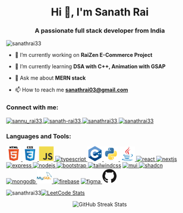 <h1 align="center">Hi 👋, I'm Sanath Rai</h1>
<h3 align="center">A passionate full stack developer from India</h3>

<p align="left"> <img src="https://komarev.com/ghpvc/?username=sanathrai33&label=Profile%20views&color=0e75b6&style=flat" alt="sanathrai33" />  </p>

- 🔭 I’m currently working on **RaiZen E-Commerce Project**

- 🌱 I’m currently learning **DSA with C++, Animation with GSAP**

- 💬 Ask me about **MERN stack**

- 📫 How to reach me **sanathrai03@gmail.com**

<h3 align="left">Connect with me:</h3>
<p align="left">
  <a href="https://instagram.com/sannu_rai33" target="blank">
    <img align="center" src="https://raw.githubusercontent.com/rahuldkjain/github-profile-readme-generator/master/src/images/icons/Social/instagram.svg" alt="sannu_rai33" height="30" width="40" />
  </a>
  <a href="https://www.linkedin.com/in/sanath-rai33/" target="blank">
    <img align="center" src="https://raw.githubusercontent.com/rahuldkjain/github-profile-readme-generator/master/src/images/icons/Social/linked-in-alt.svg" alt="sanath-rai33" height="30" width="40" />
  </a>
  <a href="https://discord.com/users/sanathrai33" target="blank">
  <img align="center" src="https://raw.githubusercontent.com/rahuldkjain/github-profile-readme-generator/master/src/images/icons/Social/discord.svg" alt="sanathrai33" height="30" width="40" />
</a>
  <a href="https://t.me/sanathrai33" target="blank">
  <img align="center" src="https://raw.githubusercontent.com/rahuldkjain/github-profile-readme-generator/master/src/images/icons/Social/telegram.svg" alt="sanathrai33" height="30" width="40" />
</a>
</p>

<h3 align="left">Languages and Tools:</h3> 
<p align="left"> 
  <a href="https://www.w3.org/html/" target="_blank" rel="noreferrer"> <img src="https://raw.githubusercontent.com/devicons/devicon/master/icons/html5/html5-original-wordmark.svg" alt="html5" width="40" height="40"/> </a>
  <a href="https://www.w3schools.com/css/" target="_blank" rel="noreferrer"> <img src="https://raw.githubusercontent.com/devicons/devicon/master/icons/css3/css3-original-wordmark.svg" alt="css3" width="40" height="40"/> </a> 
  <a href="https://developer.mozilla.org/en-US/docs/Web/JavaScript" target="_blank" rel="noreferrer"> <img src="https://raw.githubusercontent.com/devicons/devicon/master/icons/javascript/javascript-original.svg" alt="javascript" width="40" height="40"/> </a> 
  <a href="https://www.typescriptlang.org/" target="_blank" rel="noreferrer"> <img src="https://upload.wikimedia.org/wikipedia/commons/thumb/f/f5/Typescript.svg/800px-Typescript.svg.png" alt="typescript" width="40" height="40"/> </a>
    <a href="https://isocpp.org" target="_blank" rel="noreferrer"> <img src="https://raw.githubusercontent.com/devicons/devicon/master/icons/cplusplus/cplusplus-original.svg" alt="cplusplus" width="40" height="40"/> </a> 
  <a href="https://www.python.org" target="_blank" rel="noreferrer"> <img src="https://raw.githubusercontent.com/devicons/devicon/master/icons/python/python-original.svg" alt="python" width="40" height="40"/> </a> 
  <a href="https://www.oracle.com/java/" target="_blank" rel="noreferrer"> <img src="https://raw.githubusercontent.com/devicons/devicon/master/icons/java/java-original.svg" alt="java" width="40" height="40"/> </a> 
<!--   <br/> -->
  <a href="https://reactjs.org/" target="_blank" rel="noreferrer"> <img src="https://images-cdn.openxcell.com/wp-content/uploads/2024/07/25085005/reactjs-inner.svg" alt="react" width="40" height="40"/> </a> 
  <a href="https://nextjs.org/" target="_blank" rel="noreferrer"> <img src="https://img.icons8.com/fluent-systems-filled/512/nextjs.png" alt="nextjs" width="40" height="40"/> </a>  
  <a href="https://expressjs.com" target="_blank" rel="noreferrer"> <img src="https://adware-technologies.s3.amazonaws.com/uploads/technology/thumbnail/20/express-js.png" alt="express" width="40" height="40"/> </a> 
  <a href="https://nodejs.org" target="_blank" rel="noreferrer"> <img src="https://smtlabs.io/images/nodejs-bg.png" alt="nodejs" width="40" height="40"/> </a> 
<!--   <br/> -->
  <a href="https://getbootstrap.com" target="_blank" rel="noreferrer"> <img src="https://logo.svgcdn.com/d/bootstrap-original-wordmark-8x.png" alt="bootstrap" width="40" height="40"/> </a> 
  <a href="https://tailwindcss.com/" target="_blank" rel="noreferrer"> <img src="https://www.vectorlogo.zone/logos/tailwindcss/tailwindcss-icon.svg" alt="tailwindcss" width="40" height="40"/></a>
  <a href="https://mui.com" target="_blank" rel="noreferrer"> <img src="https://raw.githubusercontent.com/mui/material-ui/master/docs/public/static/logo.png" alt="mui" width="40" height="40"/> </a> 
  <a href="https://ui.shadcn.com/" target="_blank" rel="noreferrer"><img src="https://avatars.githubusercontent.com/u/139895814?s=200&v=4" alt="shadcn" width="40" height="40"/></a>
<!--   <br/> -->
  <a href="https://www.mongodb.com/" target="_blank" rel="noreferrer"> <img src="https://d2lgmzy8vjj79z.cloudfront.net/mongodb.svg" alt="mongodb" width="40" height="40" /> </a> 
  <a href="https://www.mysql.com/" target="_blank" rel="noreferrer"> <img src="https://raw.githubusercontent.com/devicons/devicon/master/icons/mysql/mysql-original-wordmark.svg" alt="mysql" width="40" height="40" /> </a> 
  <a href="https://firebase.google.com/" target="_blank" rel="noreferrer"><img src="https://www.vectorlogo.zone/logos/firebase/firebase-icon.svg" alt="firebase" width="40" height="40"/></a>
<!--   <br/> -->
  <a href="https://www.figma.com/" target="_blank" rel="noreferrer"> <img src="https://www.vectorlogo.zone/logos/figma/figma-icon.svg" alt="figma" width="40" height="40"/> </a>
  <a href="https://github.com/" target="_blank" rel="noreferrer"><img src="https://raw.githubusercontent.com/devicons/devicon/master/icons/github/github-original.svg" alt="github" width="40" height="40"/></a>

  
<!--   <a href="https://gsap.com/" target="_blank" rel="noreferrer"> <img src="https://s3-us-west-2.amazonaws.com/s.cdpn.io/16327/logo.gif" alt="gsap" width="40" height="40"/> </a>  -->
</p>

<p align="center"><img align="left" src="https://github-readme-stats.vercel.app/api/top-langs/?username=sanathrai33&layout=compact&langs_count=9&show_icons=true" alt="sanathrai33" />
</p>


[![LeetCode Stats](https://leetcard.jacoblin.cool/SanathRai33)](https://leetcode.com/SanathRai33)

<p align="center">
  <img src="https://github-readme-streak-stats.herokuapp.com/?user=SanathRai33&theme=dark&hide_border=true" alt="GitHub Streak Stats" />

  <!--<img align="right" src="https://github-readme-stats.vercel.app/api?username=SanathRai33&show_icons=true&theme=dark&hide_border=true" alt="GitHub Stats" /> -->
</p>



<p>&nbsp;<img align="center" src="https://github-readme-
